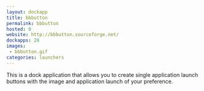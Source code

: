 ```yaml
---
layout: dockapp
title: bbbutton
permalink: bbbutton
hosted: 0
website: http://bbbutton.sourceforge.net/
dockapps: 28
images:
 - bbbutton.gif
categories: launchers
---
```

This is a dock application that allows you to create single application launch
buttons with the image and application launch of your preference.
